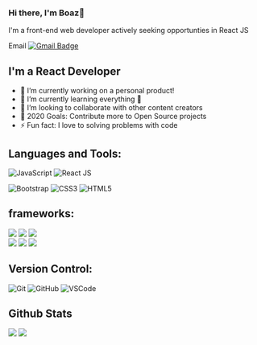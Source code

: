 ### Hi there, I'm Boaz👋

I'm a front-end web developer actively seeking opportunties in React JS

Email [![Gmail Badge](https://img.shields.io/badge/-boaztanui058@gmail.com-c14438?style=flat-square&logo=Gmail&logoColor=white&link=mailto:boaztanui058@gmail.com)](mailto:boaztanui058@gmail.com)
<!--
**boaztanui/boaztanui** is a ✨ _special_ ✨ repository because its `README.md` (this file) appears on your GitHub profile.

-->


## I'm a React Developer 
- 🔭 I’m currently working on a personal product!
- 🌱 I’m currently learning everything 🤣
- 👯 I’m looking to collaborate with other content creators
- 🥅 2020 Goals: Contribute more to Open Source projects
- ⚡ Fun fact: I love to solving problems with code



## Languages and Tools:
  ![JavaScript](https://img.shields.io/badge/-JavaScript-black?style=flat-square&logo=javascript)
  ![React JS](https://img.shields.io/badge/-ReactJS-black?style=flat-square&logo=react)
<br>


  ![Bootstrap](https://img.shields.io/badge/-Bootstrap-563D7C?style=flat-square&logo=bootstrap)
  ![CSS3](https://img.shields.io/badge/-CSS3-1572B6?style=flat-square&logo=css3)
  ![HTML5](https://img.shields.io/badge/-HTML5-E34F26?style=flat-square&logo=html5&logoColor=white)
<br>

## frameworks: 
<img src="https://img.shields.io/badge/react%20-%2320232a.svg?&style=for-the-badge&logo=react&logoColor=%2361DAFB"/> <img src="https://img.shields.io/badge/redux%20-%23593d88.svg?&style=for-the-badge&logo=redux&logoColor=white"/> <img src="https://img.shields.io/badge/django%20-%23092E20.svg?&style=for-the-badge&logo=django&logoColor=white"/><br> <img src="https://img.shields.io/badge/material%20ui%20-%230081CB.svg?&style=for-the-badge&logo=material-ui&logoColor=white"/> <img src="https://img.shields.io/badge/express.js%20-%23404d59.svg?&style=for-the-badge"/> <img src="https://img.shields.io/badge/SASS%20-hotpink.svg?&style=for-the-badge&logo=SASS&logoColor=white"/>

## Version Control:
  ![Git](https://img.shields.io/badge/-Git-black?style=flat-square&logo=git)
  ![GitHub](https://img.shields.io/badge/-GitHub-181717?style=flat-square&logo=github)
  ![VSCode](https://img.shields.io/badge/-VS_Code-007ACC?style=flat-square&logo=visual-studio-code)
  
## Github Stats
<img src="https://github-readme-stats.vercel.app/api?username=boaztanui&theme=vue&hide_title=true&hide_border=true&show_icons=true&count_private=true&hide=stars,issues" > <img src="https://github-readme-stats.vercel.app/api/top-langs/?username=boaztanui&layout=compact&theme=vue&hide_title=true&hide_border=true" >  
